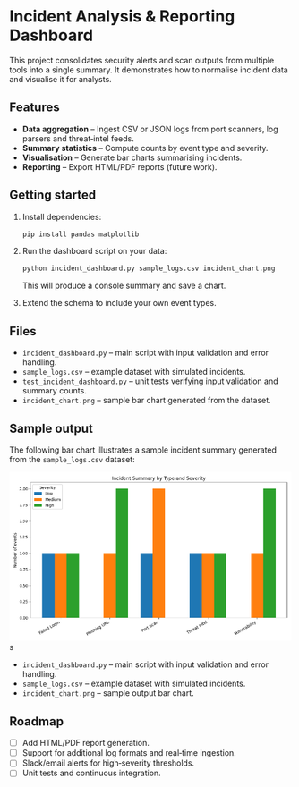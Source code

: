 # Incident Analysis & Reporting Dashboard

This project consolidates security alerts and scan outputs from multiple tools into a single summary. It demonstrates how to normalise incident data and visualise it for analysts.

## Features

- **Data aggregation** – Ingest CSV or JSON logs from port scanners, log parsers and threat‑intel feeds.
- **Summary statistics** – Compute counts by event type and severity.
- **Visualisation** – Generate bar charts summarising incidents.
- **Reporting** – Export HTML/PDF reports (future work).

## Getting started

1. Install dependencies:

   ```bash
   pip install pandas matplotlib
   ```

2. Run the dashboard script on your data:

   ```bash
   python incident_dashboard.py sample_logs.csv incident_chart.png
   ```

   This will produce a console summary and save a chart.

3. Extend the schema to include your own event types.

## Files

- `incident_dashboard.py` – main script with input validation and error handling.
- `sample_logs.csv` – example dataset with simulated incidents.
- `test_incident_dashboard.py` – unit tests verifying input validation and summary counts.
- `incident_chart.png` – sample bar chart generated from the dataset.

## Sample output

The following bar chart illustrates a sample incident summary generated from the `sample_logs.csv` dataset:

![Incident Summary Chart](incident_chart.png)
s

- `incident_dashboard.py` – main script with input validation and error handling.
- `sample_logs.csv` – example dataset with simulated incidents.
- `incident_chart.png` – sample output bar chart.

## Roadmap

- [ ] Add HTML/PDF report generation.
- [ ] Support for additional log formats and real‑time ingestion.
- [ ] Slack/email alerts for high‑severity thresholds.
- [ ] Unit tests and continuous integration.
